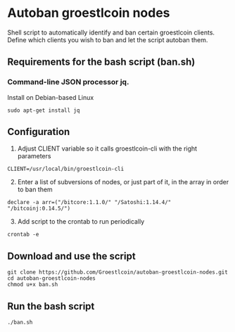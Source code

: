 # Autoban groestlcoin nodes
Shell script to automatically identify and ban certain groestlcoin clients.
Define which clients you wish to ban and let the script autoban them.

## Requirements for the bash script (ban.sh)

### Command-line JSON processor jq.

Install on Debian-based Linux
````
sudo apt-get install jq
````

## Configuration

1. Adjust CLIENT variable so it calls groestlcoin-cli with the right parameters

````
CLIENT=/usr/local/bin/groestlcoin-cli
````

2. Enter a list of subversions of nodes, or just part of it, in the array in order to ban them

````
declare -a arr=("/bitcore:1.1.0/" "/Satoshi:1.14.4/" "/bitcoinj:0.14.5/")

````

3. Add script to the crontab to run periodically

````
crontab -e
````

## Download and use the script
````
git clone https://github.com/Groestlcoin/autoban-groestlcoin-nodes.git
cd autoban-groestlcoin-nodes
chmod u+x ban.sh
````

## Run the bash script
````
./ban.sh
````
